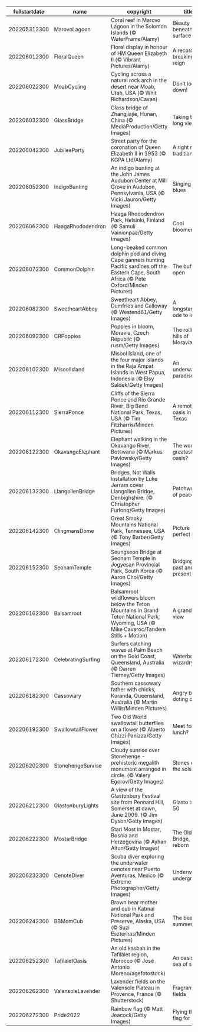 |fullstartdate|name|copyright|title|image|
|--|--|--|--|--|
202205312300|MarovoLagoon|Coral reef in Marovo Lagoon in the Solomon Islands (© WaterFrame/Alamy)|Beauty beneath the surface|![](/en-GB/2022/06/202205312300MarovoLagoon.jpg)|
202206012300|FloralQueen|Floral display in honour of HM Queen Elizabeth II (© Vibrant Pictures/Alamy)|A record-breaking reign|![](/en-GB/2022/06/202206012300FloralQueen.jpg)|
202206022300|MoabCycling|Cycling across a natural rock arch in the desert near Moab, Utah, USA (© Whit Richardson/Cavan)|Don’t look down!|![](/en-GB/2022/06/202206022300MoabCycling.jpg)|
202206032300|GlassBridge|Glass bridge of Zhangjiajie, Hunan, China (© MediaProduction/Getty Images)|Taking the long view|![](/en-GB/2022/06/202206032300GlassBridge.jpg)|
202206042300|JubileeParty|Street party for the coronation of Queen Elizabeth II in 1953 (© KGPA Ltd/Alamy)|A right royal tradition|![](/en-GB/2022/06/202206042300JubileeParty.jpg)|
202206052300|IndigoBunting|An indigo bunting at the John James Audubon Center at Mill Grove in Audubon, Pennsylvania, USA (© Vicki Jauron/Getty Images)|Singing the blues|![](/en-GB/2022/06/202206052300IndigoBunting.jpg)|
202206062300|HaagaRhododendron|Haaga Rhododendron Park, Helsinki, Finland (© Samuli Vainionpää/Getty Images)|Cool bloomers|![](/en-GB/2022/06/202206062300HaagaRhododendron.jpg)|
202206072300|CommonDolphin|Long-beaked common dolphin pod and diving Cape gannets hunting Pacific sardines off the Eastern Cape, South Africa (© Pete Oxford/Minden Pictures)|The buffet is open|![](/en-GB/2022/06/202206072300CommonDolphin.jpg)|
202206082300|SweetheartAbbey|Sweetheart Abbey, Dumfries and Galloway (© Westend61/Getty Images)|A longstanding ode to love|![](/en-GB/2022/06/202206082300SweetheartAbbey.jpg)|
202206092300|CRPoppies|Poppies in bloom, Moravia, Czech Republic (© rusm/Getty Images)|The rolling hills of Moravia|![](/en-GB/2022/06/202206092300CRPoppies.jpg)|
202206102300|MisoolIsland|Misool Island, one of the four major islands in the Raja Ampat Islands in West Papua, Indonesia (© Elsy Saldek/Getty Images)|An underwater paradise|![](/en-GB/2022/06/202206102300MisoolIsland.jpg)|
202206112300|SierraPonce|Cliffs of the Sierra Ponce and Rio Grande River, Big Bend National Park, Texas, USA (© Tim Fitzharris/Minden Pictures)|A remote oasis in Texas|![](/en-GB/2022/06/202206112300SierraPonce.jpg)|
202206122300|OkavangoElephant|Elephant walking in the Okavango River, Botswana (© Markus Pavlowsky/Getty Images)|The world’s greatest oasis?|![](/en-GB/2022/06/202206122300OkavangoElephant.jpg)|
202206132300|LlangollenBridge|Bridges, Not Walls installation by Luke Jerram cover Llangollen Bridge, Denbighshire. (© Christopher Furlong/Getty Images)|Patchwork of peace|![](/en-GB/2022/06/202206132300LlangollenBridge.jpg)|
202206142300|ClingmansDome|Great Smoky Mountains National Park, Tennessee, USA (© Tony Barber/Getty Images)|Picture perfect|![](/en-GB/2022/06/202206142300ClingmansDome.jpg)|
202206152300|SeonamTemple|Seungseon Bridge at Seonam Temple in Jogyesan Provincial Park, South Korea (© Aaron Choi/Getty Images)|Bridging past and present|![](/en-GB/2022/06/202206152300SeonamTemple.jpg)|
202206162300|Balsamroot|Balsamroot wildflowers bloom below the Teton Mountains in Grand Teton National Park, Wyoming, USA (© Mike Cavaroc/Tandem Stills + Motion)|A grand view|![](/en-GB/2022/06/202206162300Balsamroot.jpg)|
202206172300|CelebratingSurfing|Surfers catching waves at Palm Beach on the Gold Coast, Queensland, Australia (© Darren Tierney/Getty Images)|Waterborne wizardry|![](/en-GB/2022/06/202206172300CelebratingSurfing.jpg)|
202206182300|Cassowary|Southern cassowary father with chicks, Kuranda, Queensland, Australia (© Martin Willis/Minden Pictures)|Angry bird, doting dad|![](/en-GB/2022/06/202206182300Cassowary.jpg)|
202206192300|SwallowtailFlower|Two Old World swallowtail butterflies on a flower (© Alberto Ghizzi Panizza/Getty Images)|Meet for lunch?|![](/en-GB/2022/06/202206192300SwallowtailFlower.jpg)|
202206202300|StonehengeSunrise|Cloudy sunrise over Stonehenge - prehistoric megalith monument arranged in circle. (© Valery Egorov/Getty Images)|Stones on the solstice|![](/en-GB/2022/06/202206202300StonehengeSunrise.jpg)|
202206212300|GlastonburyLights|A view of the Glastonbury Festival site from Pennard Hill, Somerset at dawn, June 2009. (© Jim Dyson/Getty Images)|Glasto turns 50|![](/en-GB/2022/06/202206212300GlastonburyLights.jpg)|
202206222300|MostarBridge|Stari Most in Mostar, Bosnia and Herzegovina (© Ayhan Altun/Getty Images)|The Old Bridge, reborn|![](/en-GB/2022/06/202206222300MostarBridge.jpg)|
202206232300|CenoteDiver|Scuba diver exploring the underwater cenotes near Puerto Aventuras, Mexico (© Extreme Photographer/Getty Images)|Underwater underground|![](/en-GB/2022/06/202206232300CenoteDiver.jpg)|
202206242300|BBMomCub|Brown bear mother and cub in Katmai National Park and Preserve, Alaska, USA (© Suzi Eszterhas/Minden Pictures)|The bears of summer|![](/en-GB/2022/06/202206242300BBMomCub.jpg)|
202206252300|TafilaletOasis|An old kasbah in the Tafilalet region, Morocco (© José Antonio Moreno/agefotostock)|An oasis in a sea of sand|![](/en-GB/2022/06/202206252300TafilaletOasis.jpg)|
202206262300|ValensoleLavender|Lavender fields on the Valensole Plateau in Provence, France (© Shutterstock)|Fragrant fields|![](/en-GB/2022/06/202206262300ValensoleLavender.jpg)|
202206272300|Pride2022|Rainbow flag (© Matt Jeacock/Getty Images)|Flying the flag for Pride|![](/en-GB/2022/06/202206272300Pride2022.jpg)|
